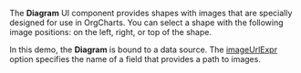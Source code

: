 The **Diagram** UI component provides shapes with images that are specially designed for use in OrgCharts. You can select a shape with the following image positions: on the left, right, or top of the shape. 

In this demo, the **Diagram** is bound to a data source. The [imageUrlExpr](/Documentation/ApiReference/UI_Widgets/dxDiagram/Configuration/nodes/#imageUrlExpr) option specifies the name of a field that provides a path to images.